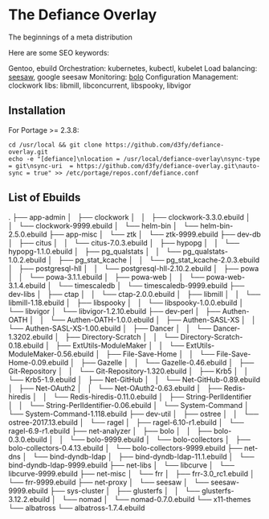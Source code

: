 # The Defiance Overlay

The beginnings of a meta distribution

Here are some SEO keywords:

Gentoo, ebuild
Orchestration: kubernetes, kubectl, kubelet
Load balancing: [seesaw](https://github.com/google/seesaw), google seesaw
Monitoring: [bolo](https://github.com/bolo)
Configuration Management: clockwork
libs: libmill, libconcurrent, libspooky, libvigor



## Installation

For Portage >= 2.3.8:

	cd /usr/local && git clone https://github.com/d3fy/defiance-overlay.git
	echo -e "[defiance]\nlocation = /usr/local/defiance-overlay\nsync-type = git\nsync-uri  = https://github.com/d3fy/defiance-overlay.git\nauto-sync = true" >> /etc/portage/repos.conf/defiance.conf

## List of Ebuilds

  .
  ├── app-admin
  │   ├── clockwork
  │   │   ├── clockwork-3.3.0.ebuild
  │   │   └── clockwork-9999.ebuild
  │   └── helm-bin
  │       └── helm-bin-2.5.0.ebuild
  ├── app-misc
  │   └── ztk
  │       └── ztk-9999.ebuild
  ├── dev-db
  │   ├── citus
  │   │   └── citus-7.0.3.ebuild
  │   ├── hypopg
  │   │   └── hypopg-1.1.0.ebuild
  │   ├── pg_qualstats
  │   │   └── pg_qualstats-1.0.2.ebuild
  │   ├── pg_stat_kcache
  │   │   └── pg_stat_kcache-2.0.3.ebuild
  │   ├── postgresql-hll
  │   │   └── postgresql-hll-2.10.2.ebuild
  │   ├── powa
  │   │   └── powa-3.1.1.ebuild
  │   ├── powa-web
  │   │   └── powa-web-3.1.4.ebuild
  │   └── timescaledb
  │       └── timescaledb-9999.ebuild
  ├── dev-libs
  │   ├── ctap
  │   │   └── ctap-2.0.0.ebuild
  │   ├── libmill
  │   │   └── libmill-1.18.ebuild
  │   ├── libspooky
  │   │   └── libspooky-1.0.0.ebuild
  │   └── libvigor
  │       └── libvigor-1.2.10.ebuild
  ├── dev-perl
  │   ├── Authen-OATH
  │   │   └── Authen-OATH-1.0.0.ebuild
  │   ├── Authen-SASL-XS
  │   │   └── Authen-SASL-XS-1.00.ebuild
  │   ├── Dancer
  │   │   └── Dancer-1.3202.ebuild
  │   ├── Directory-Scratch
  │   │   └── Directory-Scratch-0.18.ebuild
  │   ├── ExtUtils-ModuleMaker
  │   │   └── ExtUtils-ModuleMaker-0.56.ebuild
  │   ├── File-Save-Home
  │   │   └── File-Save-Home-0.09.ebuild
  │   ├── Gazelle
  │   │   └── Gazelle-0.46.ebuild
  │   ├── Git-Repository
  │   │   └── Git-Repository-1.320.ebuild
  │   ├── Krb5
  │   │   └── Krb5-1.9.ebuild
  │   ├── Net-GitHub
  │   │   └── Net-GitHub-0.89.ebuild
  │   ├── Net-OAuth2
  │   │   └── Net-OAuth2-0.63.ebuild
  │   ├── Redis-hiredis
  │   │   └── Redis-hiredis-0.11.0.ebuild
  │   ├── String-PerlIdentifier
  │   │   └── String-PerlIdentifier-0.06.ebuild
  │   └── System-Command
  │       └── System-Command-1.118.ebuild
  ├── dev-util
  │   ├── ostree
  │   │   └── ostree-2017.13.ebuild
  │   └── ragel
  │       ├── ragel-6.10-r1.ebuild
  │       └── ragel-6.9-r1.ebuild
  ├── net-analyzer
  │   ├── bolo
  │   │   ├── bolo-0.3.0.ebuild
  │   │   └── bolo-9999.ebuild
  │   └── bolo-collectors
  │       ├── bolo-collectors-0.4.13.ebuild
  │       └── bolo-collectors-9999.ebuild
  ├── net-dns
  │   └── bind-dyndb-ldap
  │       ├── bind-dyndb-ldap-11.1.ebuild
  │       └── bind-dyndb-ldap-9999.ebuild
  ├── net-libs
  │   └── libcurve
  │       └── libcurve-9999.ebuild
  ├── net-misc
  │   └── frr
  │       ├── frr-3.0_rc1.ebuild
  │       └── frr-9999.ebuild
  ├── net-proxy
  │   └── seesaw
  │       └── seesaw-9999.ebuild
  ├── sys-cluster
  │   ├── glusterfs
  │   │   └── glusterfs-3.12.2.ebuild
  │   └── nomad
  │       └── nomad-0.7.0.ebuild
  └── x11-themes
      └── albatross
          └── albatross-1.7.4.ebuild
